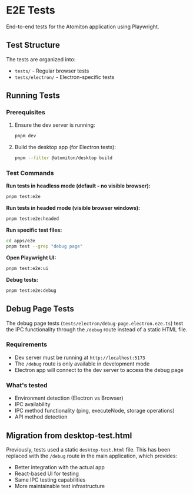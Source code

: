 # E2E Tests

End-to-end tests for the Atomiton application using Playwright.

## Test Structure

The tests are organized into:
- `tests/` - Regular browser tests
- `tests/electron/` - Electron-specific tests

## Running Tests

### Prerequisites

1. Ensure the dev server is running:
   ```bash
   pnpm dev
   ```

2. Build the desktop app (for Electron tests):
   ```bash
   pnpm --filter @atomiton/desktop build
   ```

### Test Commands

**Run tests in headless mode (default - no visible browser):**
```bash
pnpm test:e2e
```

**Run tests in headed mode (visible browser windows):**
```bash
pnpm test:e2e:headed
```

**Run specific test files:**
```bash
cd apps/e2e
pnpm test --grep "debug page"
```

**Open Playwright UI:**
```bash
pnpm test:e2e:ui
```

**Debug tests:**
```bash
pnpm test:e2e:debug
```

## Debug Page Tests

The debug page tests (`tests/electron/debug-page.electron.e2e.ts`) test the IPC functionality through the `/debug` route instead of a static HTML file.

### Requirements
- Dev server must be running at `http://localhost:5173`
- The `/debug` route is only available in development mode
- Electron app will connect to the dev server to access the debug page

### What's tested
- Environment detection (Electron vs Browser)
- IPC availability
- IPC method functionality (ping, executeNode, storage operations)
- API method detection

## Migration from desktop-test.html

Previously, tests used a static `desktop-test.html` file. This has been replaced with the `/debug` route in the main application, which provides:
- Better integration with the actual app
- React-based UI for testing
- Same IPC testing capabilities
- More maintainable test infrastructure